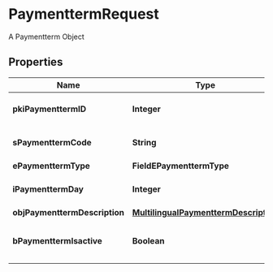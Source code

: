 

# PaymenttermRequest

A Paymentterm Object

## Properties

| Name | Type | Description | Notes |
|------------ | ------------- | ------------- | -------------|
|**pkiPaymenttermID** | **Integer** | The unique ID of the Paymentterm |  [optional] |
|**sPaymenttermCode** | **String** | The code of the Paymentterm |  |
|**ePaymenttermType** | **FieldEPaymenttermType** |  |  |
|**iPaymenttermDay** | **Integer** | The day of the Paymentterm |  |
|**objPaymenttermDescription** | [**MultilingualPaymenttermDescription**](MultilingualPaymenttermDescription.md) |  |  |
|**bPaymenttermIsactive** | **Boolean** | Whether the Paymentterm is active or not |  |



